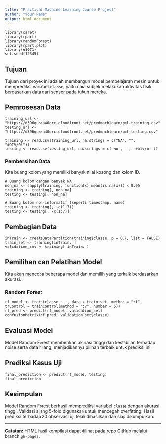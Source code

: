 ```yaml
---
title: "Practical Machine Learning Course Project"
author: "Your Name"
output: html_document
---
```


```{r setup, include=FALSE}
library(caret)
library(rpart)
library(randomForest)
library(rpart.plot)
library(e1071)
set.seed(12345)
```

## Tujuan

Tujuan dari proyek ini adalah membangun model pembelajaran mesin untuk memprediksi variabel `classe`, yaitu cara subjek melakukan aktivitas fisik berdasarkan data dari sensor pada tubuh mereka.

## Pemrosesan Data

```{r data-loading}
training_url <- "https://d396qusza40orc.cloudfront.net/predmachlearn/pml-training.csv"
testing_url <- "https://d396qusza40orc.cloudfront.net/predmachlearn/pml-testing.csv"

training <- read.csv(training_url, na.strings = c("NA", "", "#DIV/0!"))
testing <- read.csv(testing_url, na.strings = c("NA", "", "#DIV/0!"))
```

### Pembersihan Data

Kita buang kolom yang memiliki banyak nilai kosong dan kolom ID.

```{r cleaning}
# Buang kolom dengan banyak NA
non_na <- sapply(training, function(x) mean(is.na(x))) < 0.95
training <- training[, non_na]
testing <- testing[, non_na]

# Buang kolom non-informatif (seperti timestamp, name)
training <- training[, -c(1:7)]
testing <- testing[, -c(1:7)]
```

## Pembagian Data

```{r partitioning}
inTrain <- createDataPartition(training$classe, p = 0.7, list = FALSE)
train_set <- training[inTrain, ]
validation_set <- training[-inTrain, ]
```

## Pemilihan dan Pelatihan Model

Kita akan mencoba beberapa model dan memilih yang terbaik berdasarkan akurasi.

### Random Forest

```{r rf-model}
rf_model <- train(classe ~ ., data = train_set, method = "rf", trControl = trainControl(method = "cv", number = 5))
rf_pred <- predict(rf_model, validation_set)
confusionMatrix(rf_pred, validation_set$classe)
```

## Evaluasi Model

Model Random Forest memberikan akurasi tinggi dan kestabilan terhadap noise serta data hilang, menjadikannya pilihan terbaik untuk prediksi ini.

## Prediksi Kasus Uji

```{r prediction}
final_prediction <- predict(rf_model, testing)
final_prediction
```

## Kesimpulan

Model Random Forest berhasil memprediksi variabel `classe` dengan akurasi tinggi. Validasi silang 5-fold digunakan untuk mencegah overfitting. Hasil prediksi terhadap 20 observasi uji telah dihasilkan dan siap dikumpulkan.

---

**Catatan:** HTML hasil kompilasi dapat dilihat pada repo GitHub melalui branch `gh-pages`.
